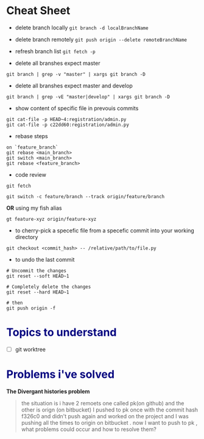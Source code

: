 # Cheat Sheet
- delete branch locally
`git branch -d localBranchName`
- delete branch remotely
`git push origin --delete remoteBranchName`
- refresh branch list
`git fetch -p`

- delete all branshes expect master
```shell
git branch | grep -v "master" | xargs git branch -D
```
- delete all branshes expect master and develop
```shell
git branch | grep -vE "master|develop" | xargs git branch -D
```
- show content of specific file in prevouis commits
```shell
git cat-file -p HEAD~4:registration/admin.py
git cat-file -p c22dd60:registration/admin.py
```

- rebase steps
```shell
on `feature_branch`
git rebase <main_branch>
git switch <main_branch>
git rebase <feature_branch>
```
- code review
```shell
git fetch
```


```shell
git switch -c feature/branch --track origin/feature/branch
```
**OR** using my fish alias
```shell
gt feature-xyz origin/feature-xyz
```
- to cherry-pick a specefic file from a specefic commit into your working directory
```shell
git checkout <commit_hash> -- /relative/path/to/file.py
```
- to undo the last commit
```shell
# Uncommit the changes
git reset --soft HEAD~1

# Completely delete the changes
git reset --hard HEAD~1

# then
git push origin -f
```



<h1 style="color:navy">Topics to understand</h1>

- [ ]  git worktree

<h1 style="color:navy">Problems i've solved</h1>

**The Divergant histories problem**
> the situation is 
i have 2 remoets one called pk(on github) and the other is orign (on bitbucket)
I pushed to pk once with the commit hash f326c0 and didn't push again and worked on the project and I was pushing all the times to origin on bitbucket . now I want to push to pk , what problems could occur and how to resolve them?







